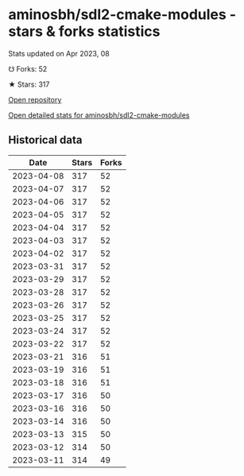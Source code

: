 # aminosbh/sdl2-cmake-modules - stars & forks statistics

Stats updated on Apr 2023, 08

☋ Forks: 52

★ Stars: 317

[Open repository](https://github.com/aminosbh/sdl2-cmake-modules)

[Open detailed stats for aminosbh/sdl2-cmake-modules](https://reviewgithub.com/rep/aminosbh/sdl2-cmake-modules)

## Historical data
| Date | Stars | Forks |
|------|-------|-------|
| 2023-04-08 | 317 | 52 | 
| 2023-04-07 | 317 | 52 | 
| 2023-04-06 | 317 | 52 | 
| 2023-04-05 | 317 | 52 | 
| 2023-04-04 | 317 | 52 | 
| 2023-04-03 | 317 | 52 | 
| 2023-04-02 | 317 | 52 | 
| 2023-03-31 | 317 | 52 | 
| 2023-03-29 | 317 | 52 | 
| 2023-03-28 | 317 | 52 | 
| 2023-03-26 | 317 | 52 | 
| 2023-03-25 | 317 | 52 | 
| 2023-03-24 | 317 | 52 | 
| 2023-03-22 | 317 | 52 | 
| 2023-03-21 | 316 | 51 | 
| 2023-03-19 | 316 | 51 | 
| 2023-03-18 | 316 | 51 | 
| 2023-03-17 | 316 | 50 | 
| 2023-03-16 | 316 | 50 | 
| 2023-03-14 | 316 | 50 | 
| 2023-03-13 | 315 | 50 | 
| 2023-03-12 | 314 | 50 | 
| 2023-03-11 | 314 | 49 | 

